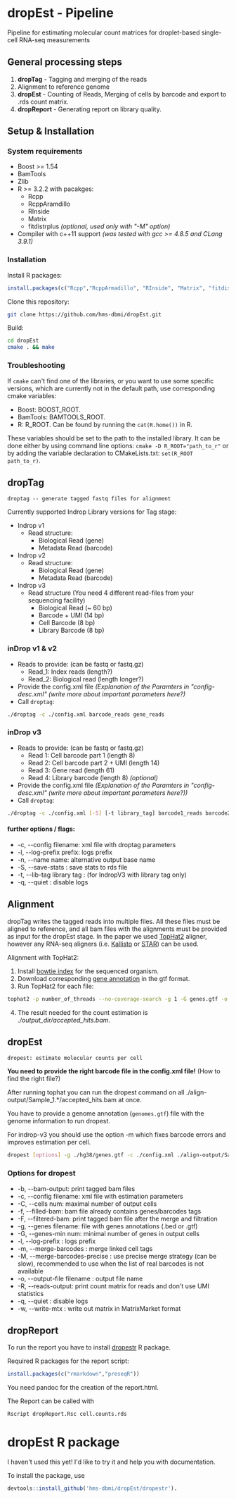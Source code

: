 # dropEst - Pipeline
Pipeline for estimating molecular count matrices for droplet-based single-cell RNA-seq measurements

## General processing steps
1. **dropTag** - Tagging and merging of the reads
2. Alignment to reference genome
3. **dropEst** - Counting of Reads, Merging of cells by barcode and export to .rds count matrix.
4. **dropReport** - Generating report on library quality.

## Setup & Installation
### System requirements
* Boost >= 1.54
* BamTools
* Zlib
* R >= 3.2.2 with pacakges:
  * Rcpp
  * RcppAramdillo
  * RInside
  * Matrix
  * fitdistrplus *(optional, used only with "-M" option)*
* Compiler with c++11 support *(was tested with gcc >= 4.8.5 and CLang 3.9.1)*

### Installation
Install R packages:

```R
install.packages(c("Rcpp","RcppArmadillo", "RInside", "Matrix", "fitdistrplus"))
```

Clone this repository:

```bash
git clone https://github.com/hms-dbmi/dropEst.git
```

Build:

```bash
cd dropEst
cmake . && make
```

### Troubleshooting
If `cmake` can't find one of the libraries, or you want to use some specific versions, which are currently not in the default path, use corresponding cmake variables:
* Boost: BOOST_ROOT.
* BamTools: BAMTOOLS_ROOT.
* R: R_ROOT. Can be found by running the `cat(R.home())` in R.

These variables should be set to the path to the installed library. It can be done either by using command line options: `cmake -D R_ROOT="path_to_r"` or by adding the variable declaration to CMakeLists.txt: `set(R_ROOT path_to_r)`.

## dropTag
    droptag -- generate tagged fastq files for alignment

Currently supported Indrop Library versions for Tag stage:  
* Indrop v1
  * Read structure:
    * Biological Read (gene)
    * Metadata Read (barcode)
* Indrop v2
  * Read structure:
    * Biological Read (gene)
    * Metadata Read (barcode)
* Indrop v3
  * Read structure (You need 4 different read-files from your sequencing facility)
    * Biological Read (~ 60 bp)
    * Barcode + UMI (14 bp)
    * Cell Barcode (8 bp)
    * Library Barcode (8 bp)

### inDrop v1 & v2
* Reads to provide: (can be fastq or fastq.gz)
  * Read_1: Index reads (length?)
  * Read_2: Biological read (length longer?)
* Provide the config.xml file *(Explanation of the Paramters in "config-desc.xml"
(write more about important parameters here?)*
* Call `droptag`:
```bash
./droptag -c ./config.xml barcode_reads gene_reads
```

### inDrop v3
* Reads to provide: (can be fastq or fastq.gz)
  * Read 1: Cell barcode part 1 (length 8)
  * Read 2: Cell barcode part 2 + UMI (length 14)
  * Read 3: Gene read (length 61)
  * Read 4: Library barcode (length 8) *(optional)*
* Provide the config.xml file *(Explanation of the Paramters in "config-desc.xml" (write more about important parameters here?))*
* Call `droptag`:
```bash
./droptag -c ./config.xml [-S] [-t library_tag] barcode1_reads barcode2_umi_reads gene_reads [library_tags]
```

#### further options / flags:
*  -c, --config filename: xml file with droptag parameters  
*  -l, --log-prefix prefix: logs prefix  
*  -n, --name name: alternative output base name  
*  -S, --save-stats : save stats to rds file  
*  -t, --lib-tag library tag : (for IndropV3 with library tag only)  
*  -q, --quiet : disable logs  

## Alignment
dropTag writes the tagged reads into multiple files. All these files must be aligned to reference, and all bam files with the alignments must be provided as input for the dropEst stage. In the paper we used [TopHat2](https://ccb.jhu.edu/software/tophat/tutorial.shtml) aligner, however any RNA-seq aligners (i.e. [Kallisto](https://pachterlab.github.io/kallisto/) or [STAR](https://github.com/alexdobin/STAR)) can be used.

Alignment with TopHat2:
1. Install [bowtie index](http://bowtie-bio.sourceforge.net/tutorial.shtml#preb) for the sequenced organism.
2. Download corresponding [gene annotation](http://genome.ucsc.edu/cgi-bin/hgTables) in the gtf format.
3. Run TopHat2 for each file:
```bash
tophat2 -p number_of_threads --no-coverage-search -g 1 -G genes.gtf -o output_dir Bowtie2Index/genome reads.fastq.gz
```
4. The result needed for the count estimation is *./output_dir/accepted_hits.bam*.

## dropEst

    dropest: estimate molecular counts per cell

**You need to provide the right barcode file in the config.xml file!** (How to find the right file?)

After running tophat you can run the dropest command on all ./align-output/Sample_1.\*/accepted_hits.bam at once.

You have to provide a genome annotation (`genomes.gtf`) file with the genome information to run dropest.

For indrop-v3 you should use the option -m which fixes barcode errors and improves estimation per cell.

```bash
dropest [options] -g ./hg38/genes.gtf -c ./config.xml ./align-output/Sample_1.\*/accepted_hits.bam
```

### Options for dropest  
*  -b, --bam-output: print tagged bam files  
*  -c, --config filename: xml file with estimation parameters  
*  -C, --cells num: maximal number of output cells  
*  -f, --filled-bam: bam file already contains genes/barcodes tags  
*  -F, --filtered-bam: print tagged bam file after the merge and filtration  
*  -g, --genes filename: file with genes annotations (.bed or .gtf)  
*  -G, --genes-min num: minimal number of genes in output cells  
*  -l, --log-prefix : logs prefix  
*  -m, --merge-barcodes : merge linked cell tags  
*  -M, --merge-barcodes-precise : use precise merge strategy (can be slow), recommended to use when the list of real barcodes is not available  
*  -o, --output-file filename : output file name  
*  -R, --reads-output: print count matrix for reads and don't use UMI statistics  
*  -q, --quiet : disable logs  
*  -w, --write-mtx : write out matrix in MatrixMarket format  

## dropReport
To run the report you have to install [dropestr](#dropest-r-package) R package.



Required R packages for the report script:


```R
install.packages(c("rmarkdown","preseqR"))
```
You need pandoc for the creation of the report.html.

The Report can be called with

```bash
Rscript dropReport.Rsc cell.counts.rds
````

# dropEst R package
I haven't used this yet! I'd like to try it and help you with documentation.

To install the package, use

```R
devtools::install_github('hms-dbmi/dropEst/dropestr').
```
